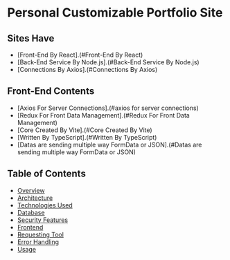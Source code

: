 # Personal Customizable Portfolio Site

## Sites Have
- [Front-End By React].(#Front-End By React)
- [Back-End Service By Node.js].(#Back-End Service By Node.js)
- [Connections By Axios].(#Connections By Axios)

## Front-End Contents
- [Axios For Server Connections].(#axios for server connections)
- [Redux For Front Data Management].(#Redux For Front Data Management)
- [Core Created By Vite].(#Core Created By Vite)
- [Written By TypeScript].(#Written By TypeScript)
- [Datas are sending multiple way FormData or JSON].(#Datas are sending multiple way FormData or JSON)

 
## Table of Contents
- [Overview](#overview)
- [Architecture](#architecture)
- [Technologies Used](#technologies-used)
- [Database](#database)
- [Security Features](#security-features)
- [Frontend](#frontend)
- [Requesting Tool](#requesting-tool)
- [Error Handling](#error-handling)
- [Usage](#usage)
